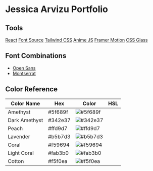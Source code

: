# Jessica Arvizu Portfolio

## Tools
[React](https://es.react.dev/)
[Font Source](https://fontsource.org/)
[Tailwind CSS](https://tailwindcss.com/)
[Anime JS](https://animejs.com/)
[Framer Motion](https://www.framer.com/)
[CSS Glass](https://css.glass/)

## Font Combinations
- [Open Sans](https://fontsource.org/fonts/open-sans)
- [Montserrat](https://fontsource.org/fonts/montserrat)

## Color Reference
| Color Name    | Hex          | Color | HSL  |
| ------------- |------------- |-------|------ |
|Amethyst|#5f689f|![#5f689f](https://via.placeholder.com/10/5f689f?text=+)|
|Dark Amethyst|#342e37|![#342e37](https://via.placeholder.com/10/342e37?text=+)|
|Peach |#ffd9d7|![#ffd9d7](https://via.placeholder.com/10/ffd9d7?text=+)|
|Lavender|#b5b7d3|![#b5b7d3](https://via.placeholder.com/10/b5b7d3?text=+)|
|Coral|#f59694|![#f59694](https://via.placeholder.com/10/f59694?text=+)|
|Light Coral|#fab3b0|![#fab3b0](https://via.placeholder.com/10/fab3b0?text=+)|
|Cotton|#f5f0ea|![#f5f0ea](https://via.placeholder.com/10/f5f0ea?text=+)|
